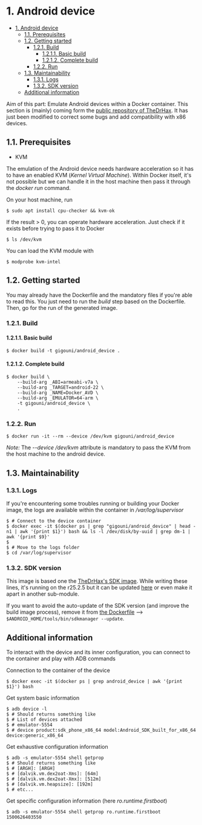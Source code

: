 # 1. Android device

<!-- TOC -->

- [1. Android device](#1-android-device)
    - [1.1. Prerequisites](#11-prerequisites)
    - [1.2. Getting started](#12-getting-started)
        - [1.2.1. Build](#121-build)
            - [1.2.1.1. Basic build](#1211-basic-build)
            - [1.2.1.2. Complete build](#1212-complete-build)
        - [1.2.2. Run](#122-run)
    - [1.3. Maintainability](#13-maintainability)
        - [1.3.1. Logs](#131-logs)
        - [1.3.2. SDK version](#132-sdk-version)
    - [Additional information](#additional-information)

<!-- /TOC -->

Aim of this part: Emulate Android devices within a Docker container.
This section is (mainly) coming form the [public repository of TheDrHax](https://github.com/TheDrHax/docker-android-avd/).
It has just been modified to correct some bugs and add compatibility with x86 devices.

## 1.1. Prerequisites

* KVM

The emulation of the Android device needs hardware acceleration so it has to have an enabled KVM (_Kernel Virtual Machine_). Within Docker itself, it's not possible but we can handle it in the host machine then pass it through the _docker run_ command.

On your host machine, run

```shell
$ sudo apt install cpu-checker && kvm-ok
```

If the result > 0, you can operate hardware acceleration. Just check if it exists before trying to pass it to Docker

```shell
$ ls /dev/kvm
```

You can load the KVM module with

```shell
$ modprobe kvm-intel
```

## 1.2. Getting started

You may already have the Dockerfile and the mandatory files if you're able to read this. You just need to run the _build_ step based on the Dockerfile. Then, go for the run of the generated image.

### 1.2.1. Build
#### 1.2.1.1. Basic build

```shell
$ docker build -t gigouni/android_device .
```

#### 1.2.1.2. Complete build

```shell
$ docker build \
    --build-arg _ABI=armeabi-v7a \
    --build-arg _TARGET=android-22 \
    --build-arg _NAME=Docker_AVD \
    --build-arg _EMULATOR=64-arm \
    -t gigouni/android_device \
    .
```

### 1.2.2. Run

```shell
$ docker run -it --rm --device /dev/kvm gigouni/android_device
```

_Note:_ The _--device /dev/kvm_ attribute is mandatory to pass the KVM from the host machine to the android device.

## 1.3. Maintainability
### 1.3.1. Logs

If you're encountering some troubles running or building your Docker image, the logs are available within the container in _/var/log/supervisor_

```shell
$ # Connect to the device container
$ docker exec -it $(docker ps | grep "gigouni/android_device" | head -n1 | awk '{print $1}') bash && ls -l /dev/disk/by-uuid | grep dm-1 | awk '{print $9}'
$
$ # Move to the logs folder
$ cd /var/log/supervisor
```

### 1.3.2. SDK version

This image is based one the [TheDrHax's SDK image](https://github.com/TheDrHax/docker-android-sdk/blob/master/Dockerfile). While writing these lines, it's running on the r25.2.5 but it can be updated [here](https://github.com/TheDrHax/docker-android-sdk/blob/master/Dockerfile#LC14) or even make it apart in another sub-module.

If you want to avoid the auto-update of the SDK version (and improve the build image process), remove it from [the Dockerfile](./Dockerfile) --> `$ANDROID_HOME/tools/bin/sdkmanager --update`.

## Additional information

To interact with the device and its inner configuration, you can connect to the container and play with ADB commands

Connection to the container of the device

```shell
$ docker exec -it $(docker ps | grep android_device | awk '{print $1}') bash
```

Get system basic information

```shell
$ adb device -l
$ # Should returns something like
$ # List of devices attached
$ # emulator-5554          
$ # device product:sdk_phone_x86_64 model:Android_SDK_built_for_x86_64 device:generic_x86_64
```

Get exhaustive configuration information

```shell
$ adb -s emulator-5554 shell getprop
$ # Should returns something like
$ # [ARGH]: [ARGH]
$ # [dalvik.vm.dex2oat-Xms]: [64m]
$ # [dalvik.vm.dex2oat-Xmx]: [512m]
$ # [dalvik.vm.heapsize]: [192m]
$ # etc...
```

Get specific configuration information (here _ro.runtime.firstboot_)

```shell
$ adb -s emulator-5554 shell getprop ro.runtime.firstboot 
1500626403550 
```